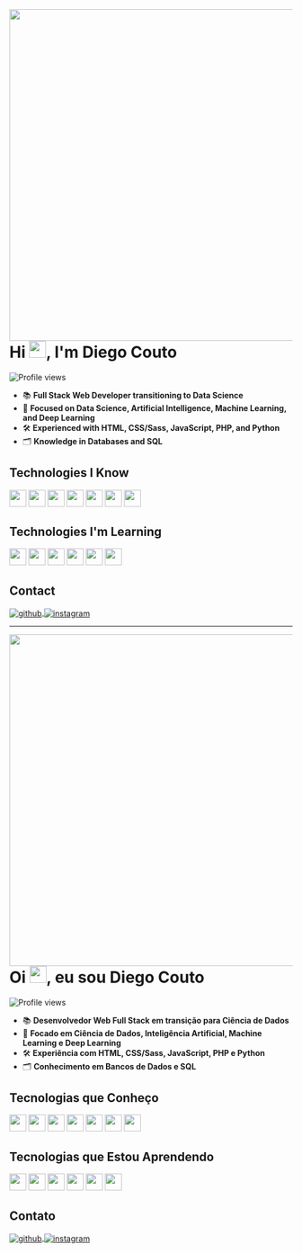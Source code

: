 <img align="right" height="590em" src="https://raw.githubusercontent.com/gist/couto-diego/69a907ca33b9b9d1131fb6c66a0556c5/raw/33a8f6f399626da378f272bb7dead3ff8f551ca1/GistCard.svg"/>

<h1 align="left">Hi <img src="https://raw.githubusercontent.com/kaueMarques/kaueMarques/master/hi.gif" height="30px">, I'm Diego Couto</h1>
<p align="left"> <img src="https://komarev.com/ghpvc/?username=couto-diegoo&color=yellow" alt="Profile views" /> </p>

- 📚 **Full Stack Web Developer transitioning to Data Science**
- 🤖 **Focused on Data Science, Artificial Intelligence, Machine Learning, and Deep Learning**
- 🛠️ **Experienced with HTML, CSS/Sass, JavaScript, PHP, and Python**
- 🗂️ **Knowledge in Databases and SQL**

<div>
  <h2>Technologies I Know</h2>
  <img height="30em" src="https://cdn.jsdelivr.net/gh/devicons/devicon/icons/html5/html5-original-wordmark.svg" />
  <img height="30em" src="https://cdn.jsdelivr.net/gh/devicons/devicon/icons/css3/css3-original-wordmark.svg" />
  <img height="30em" src="https://cdn.jsdelivr.net/gh/devicons/devicon/icons/sass/sass-original.svg" />
  <img height="30em" src="https://cdn.jsdelivr.net/gh/devicons/devicon/icons/javascript/javascript-original.svg" />
  <img height="30em" src="https://cdn.jsdelivr.net/gh/devicons/devicon/icons/php/php-original.svg" />
  <img height="30em" src="https://cdn.jsdelivr.net/gh/devicons/devicon/icons/python/python-original.svg" />
  <img height="30em" src="https://cdn.jsdelivr.net/gh/devicons/devicon/icons/mysql/mysql-original.svg" />
</div>

<div>
  <h2>Technologies I'm Learning</h2>
  <img height="30em" src="https://cdn.jsdelivr.net/gh/devicons/devicon/icons/typescript/typescript-original.svg" />
  <img height="30em" src="https://cdn.jsdelivr.net/gh/devicons/devicon/icons/docker/docker-original.svg" />
  <img height="30em" src="https://cdn.jsdelivr.net/gh/devicons/devicon/icons/tensorflow/tensorflow-original.svg" />
  <img height="30em" src="https://cdn.jsdelivr.net/gh/devicons/devicon/icons/pandas/pandas-original.svg" />
  <img height="30em" src="https://cdn.jsdelivr.net/gh/devicons/devicon/icons/numpy/numpy-original.svg" />
  <img height="30em" src="https://cdn.jsdelivr.net/gh/devicons/devicon/icons/jupyter/jupyter-original.svg" />
</div>

<h2 align="left">Contact</h2>
<p align="left">
<a href="https://github.com/couto-diego" target="_blank">
  <img align="center" src="https://img.shields.io/badge/GitHub-couto--diego-05122A?style=flat&logo=github" alt="github"/>
</a>
<a href="https://instagram.com/dc.dev" target="_blank">
  <img align="center" src="https://img.shields.io/badge/Instagram-dc.dev-05122A?style=flat&logo=instagram" alt="instagram"/>
</a>
</p>

---

<img align="right" height="590em" src="https://raw.githubusercontent.com/gist/couto-diego/69a907ca33b9b9d1131fb6c66a0556c5/raw/33a8f6f399626da378f272bb7dead3ff8f551ca1/GistCard.svg"/>

<h1 align="left">Oi <img src="https://raw.githubusercontent.com/kaueMarques/kaueMarques/master/hi.gif" height="30px">, eu sou Diego Couto</h1>
<p align="left"> <img src="https://komarev.com/ghpvc/?username=couto-diegoo&color=yellow" alt="Profile views" /> </p>

- 📚 **Desenvolvedor Web Full Stack em transição para Ciência de Dados**
- 🤖 **Focado em Ciência de Dados, Inteligência Artificial, Machine Learning e Deep Learning**
- 🛠️ **Experiência com HTML, CSS/Sass, JavaScript, PHP e Python**
- 🗂️ **Conhecimento em Bancos de Dados e SQL**

<div>
  <h2>Tecnologias que Conheço</h2>
  <img height="30em" src="https://cdn.jsdelivr.net/gh/devicons/devicon/icons/html5/html5-original-wordmark.svg" />
  <img height="30em" src="https://cdn.jsdelivr.net/gh/devicons/devicon/icons/css3/css3-original-wordmark.svg" />
  <img height="30em" src="https://cdn.jsdelivr.net/gh/devicons/devicon/icons/sass/sass-original.svg" />
  <img height="30em" src="https://cdn.jsdelivr.net/gh/devicons/devicon/icons/javascript/javascript-original.svg" />
  <img height="30em" src="https://cdn.jsdelivr.net/gh/devicons/devicon/icons/php/php-original.svg" />
  <img height="30em" src="https://cdn.jsdelivr.net/gh/devicons/devicon/icons/python/python-original.svg" />
  <img height="30em" src="https://cdn.jsdelivr.net/gh/devicons/devicon/icons/mysql/mysql-original.svg" />
</div>

<div>
  <h2>Tecnologias que Estou Aprendendo</h2>
  <img height="30em" src="https://cdn.jsdelivr.net/gh/devicons/devicon/icons/typescript/typescript-original.svg" />
  <img height="30em" src="https://cdn.jsdelivr.net/gh/devicons/devicon/icons/docker/docker-original.svg" />
  <img height="30em" src="https://cdn.jsdelivr.net/gh/devicons/devicon/icons/tensorflow/tensorflow-original.svg" />
  <img height="30em" src="https://cdn.jsdelivr.net/gh/devicons/devicon/icons/pandas/pandas-original.svg" />
  <img height="30em" src="https://cdn.jsdelivr.net/gh/devicons/devicon/icons/numpy/numpy-original.svg" />
  <img height="30em" src="https://cdn.jsdelivr.net/gh/devicons/devicon/icons/jupyter/jupyter-original.svg" />
</div>

<h2 align="left">Contato</h2>
<p align="left">
<a href="https://github.com/couto-diego" target="_blank">
  <img align="center" src="https://img.shields.io/badge/GitHub-couto--diego-05122A?style=flat&logo=github" alt="github"/>
</a>
<a href="https://instagram.com/dc.dev" target="_blank">
  <img align="center" src="https://img.shields.io/badge/Instagram-dc.dev-05122A?style=flat&logo=instagram" alt="instagram"/>
</a>
</p>

